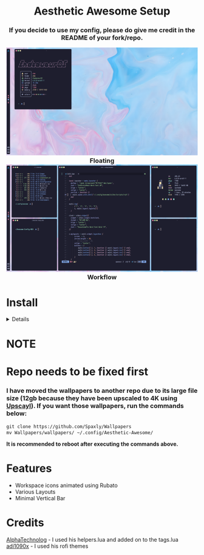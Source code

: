 <h1 align="center">Aesthetic Awesome Setup</h1>

<h3 align="center">If you decide to use my config, please do give me credit in the README of your fork/repo.</center>


<img src="./assets/AwesomeFloatingWindow.png">Floating</img>
<img src="./assets/Workflow.png">Workflow</img>

# Install
<details>
  </br>

# Dependencies
```sudo pacman -Syu $(cat pkglist)```


# Install
```cd Aesthetic-Awesome && cp -rf config/ ~/.config/ && mv ~/.config/nvim ~/.config/ && sudo systemctl enable --now sddm```

In order to use the SDDM theme, you will have to edit the SDDM config file as shown below.
```
### FOR ARCH LINUX
sudo nvim /usr/lib/sddm/sddm.conf.d/default.conf
###
```
Set 
```
[THEME]
Current=
```

to 
```
[THEME]
Current=multicolor-sddm-theme
```
</details>

# **NOTE**
# Repo needs to be fixed first
### I have moved the wallpapers to another repo due to its large file size (12gb because they have been upscaled to 4K using <a href="https://github.com/upscayl/upscayl">Upscayl</a>). If you want those wallpapers, run the commands below:
```
git clone https://github.com/Spaxly/Wallpapers
mv Wallpapers/wallpapers/ ~/.config/Aesthetic-Awesome/
```

**It is recommended to reboot after executing the commands above.**

# Features
- Workspace icons animated using Rubato
- Various Layouts
- Minimal Vertical Bar

# Credits

<a href="https://github.com/AlphaTechnolog">AlphaTechnolog</a> - I used his helpers.lua and added on to the tags.lua 
<a href="https://github.com/adi1090x">adi1090x</a> - I used his rofi themes
